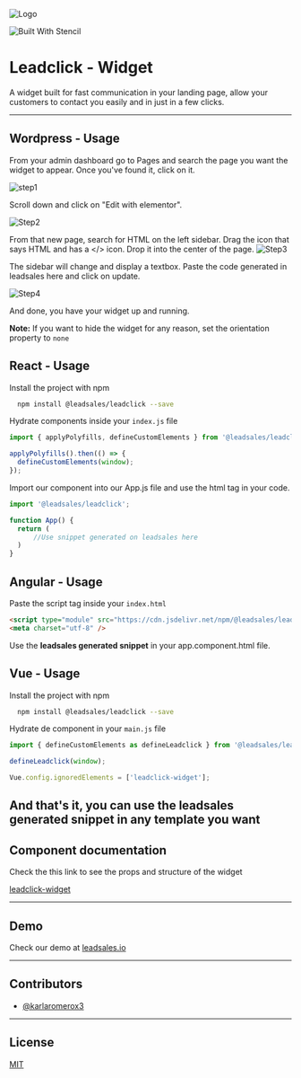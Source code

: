 ![Logo](./leadsales-logo.png)

![Built With Stencil](https://img.shields.io/badge/-Built%20With%20Stencil-16161d.svg?logo=data%3Aimage%2Fsvg%2Bxml%3Bbase64%2CPD94bWwgdmVyc2lvbj0iMS4wIiBlbmNvZGluZz0idXRmLTgiPz4KPCEtLSBHZW5lcmF0b3I6IEFkb2JlIElsbHVzdHJhdG9yIDE5LjIuMSwgU1ZHIEV4cG9ydCBQbHVnLUluIC4gU1ZHIFZlcnNpb246IDYuMDAgQnVpbGQgMCkgIC0tPgo8c3ZnIHZlcnNpb249IjEuMSIgaWQ9IkxheWVyXzEiIHhtbG5zPSJodHRwOi8vd3d3LnczLm9yZy8yMDAwL3N2ZyIgeG1sbnM6eGxpbms9Imh0dHA6Ly93d3cudzMub3JnLzE5OTkveGxpbmsiIHg9IjBweCIgeT0iMHB4IgoJIHZpZXdCb3g9IjAgMCA1MTIgNTEyIiBzdHlsZT0iZW5hYmxlLWJhY2tncm91bmQ6bmV3IDAgMCA1MTIgNTEyOyIgeG1sOnNwYWNlPSJwcmVzZXJ2ZSI%2BCjxzdHlsZSB0eXBlPSJ0ZXh0L2NzcyI%2BCgkuc3Qwe2ZpbGw6I0ZGRkZGRjt9Cjwvc3R5bGU%2BCjxwYXRoIGNsYXNzPSJzdDAiIGQ9Ik00MjQuNywzNzMuOWMwLDM3LjYtNTUuMSw2OC42LTkyLjcsNjguNkgxODAuNGMtMzcuOSwwLTkyLjctMzAuNy05Mi43LTY4LjZ2LTMuNmgzMzYuOVYzNzMuOXoiLz4KPHBhdGggY2xhc3M9InN0MCIgZD0iTTQyNC43LDI5Mi4xSDE4MC40Yy0zNy42LDAtOTIuNy0zMS05Mi43LTY4LjZ2LTMuNkgzMzJjMzcuNiwwLDkyLjcsMzEsOTIuNyw2OC42VjI5Mi4xeiIvPgo8cGF0aCBjbGFzcz0ic3QwIiBkPSJNNDI0LjcsMTQxLjdIODcuN3YtMy42YzAtMzcuNiw1NC44LTY4LjYsOTIuNy02OC42SDMzMmMzNy45LDAsOTIuNywzMC43LDkyLjcsNjguNlYxNDEuN3oiLz4KPC9zdmc%2BCg%3D%3D&colorA=16161d&style=flat-square)

# Leadclick - Widget

A widget built for fast communication in your landing page, allow your customers to contact you easily and in just in a few clicks.

---

## Wordpress - Usage

From your admin dashboard go to Pages and search the page you want the widget to appear. Once you've found it, click on it.

![step1](./src/assets/step1.png)

Scroll down and click on "Edit with elementor".

![Step2](./src/assets/step2.png)

From that new page, search for HTML on the left sidebar. Drag the icon that says HTML and has a </> icon. Drop it into the center of the page.
![Step3](./src/assets/step3.png)

The sidebar will change and display a textbox. Paste the code generated in leadsales here and click on update.

![Step4](./src/assets/step4.png)

And done, you have your widget up and running.

**Note:** If you want to hide the widget for any reason, set the orientation property to `none`

## React - Usage

Install the project with npm

```bash
  npm install @leadsales/leadclick --save
```

Hydrate components inside your `index.js` file

```js
import { applyPolyfills, defineCustomElements } from '@leadsales/leadclick/dist/loader';

applyPolyfills().then(() => {
  defineCustomElements(window);
});
```

Import our component into our App.js file and use the html tag in your code.

```js
import '@leadsales/leadclick';

function App() {
  return (
      //Use snippet generated on leadsales here
  )
}
```

## Angular - Usage

Paste the script tag inside your `index.html`

```html
<script type="module" src="https://cdn.jsdelivr.net/npm/@leadsales/leadclick@1.4.0/dist/leadclick/leadclick.esm.js"></script>
<meta charset="utf-8" />
```

Use the **leadsales generated snippet** in your app.component.html file.

## Vue - Usage

Install the project with npm

```bash
  npm install @leadsales/leadclick --save
```

Hydrate de component in your `main.js` file

```js
import { defineCustomElements as defineLeadclick } from '@leadsales/leadclick/dist/loader';

defineLeadclick(window);

Vue.config.ignoredElements = ['leadclick-widget'];
```

## And that's it, you can use the leadsales generated snippet in any template you want

## Component documentation

Check the this link to see the props and structure of the widget

[leadclick-widget](https://github.com/Leadsales/leadclick/tree/main/src/components/leadclick#readme)

---

## Demo

Check our demo at [leadsales.io](https://leadsales.io/)

---

## Contributors

- [@karlaromerox3](https://github.com/karlaromerox3)

---

## License

[MIT](https://choosealicense.com/licenses/mit/)
